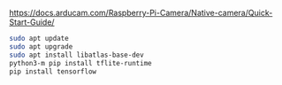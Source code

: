 https://docs.arducam.com/Raspberry-Pi-Camera/Native-camera/Quick-Start-Guide/
```bash
sudo apt update
sudo apt upgrade
sudo apt install libatlas-base-dev
python3-m pip install tflite-runtime 
pip install tensorflow 
```
